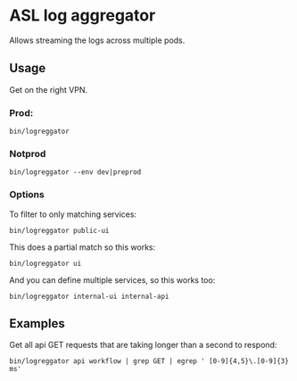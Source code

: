# ASL log aggregator

Allows streaming the logs across multiple pods.

## Usage

Get on the right VPN.

### Prod:

```
bin/logreggator
```

### Notprod

```
bin/logreggator --env dev|preprod
```

### Options

To filter to only matching services:

```
bin/logreggator public-ui
```

This does a partial match so this works:

```
bin/logreggator ui
```

And you can define multiple services, so this works too:

```
bin/logreggator internal-ui internal-api
```

## Examples

Get all api GET requests that are taking longer than a second to respond:

```
bin/logreggator api workflow | grep GET | egrep ' [0-9]{4,5}\.[0-9]{3} ms'
```
